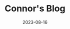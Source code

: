 ---
title: "Connor's Blog"
date: 2023-08-16
externalLink: https://cedwards.xyz/the-fuck-you-pattern/
---